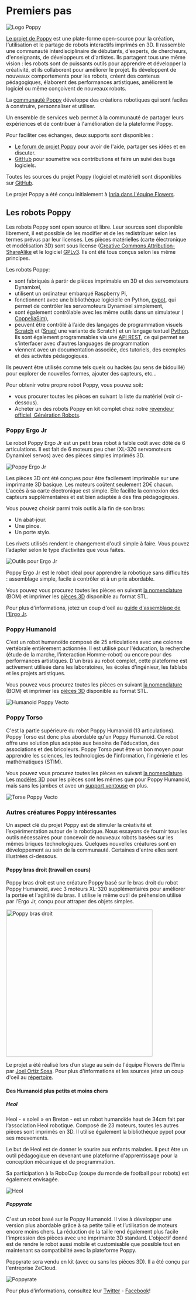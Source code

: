 # Premiers pas

![Logo Poppy](../img/logo/poppy.png)

[Le projet de Poppy](https://www.poppy-project.org/) est une plate-forme open-source pour la création, l'utilisation et le partage de robots interactifs imprimés en 3D. Il rassemble une communauté interdisciplinaire de débutants, d'experts, de chercheurs, d'enseignants, de développeurs et d'artistes. Ils partagent tous une même vision : les robots sont de puissants outils pour apprendre et développer la créativité, et ils collaborent pour améliorer le projet. Ils développent de nouveaux comportements pour les robots, créent des contenus pédagogiques, élaborent des performances artistiques, améliorent le logiciel ou même conçoivent de nouveaux robots.

La [communauté Poppy](https://forum.poppy-project.org/) développe des créations robotiques qui sont faciles à construire, personnaliser et utiliser.

Un ensemble de services web permet à la communauté de partager leurs expériences et de contribuer à l'amélioration de la plateforme Poppy.

Pour faciliter ces échanges, deux supports sont disponibles :

* [Le forum de projet Poppy](https://forum.poppy-project.org/) pour avoir de l'aide, partager ses idées et en discuter.
* [GitHub](https://github.com/poppy-project) pour soumettre vos contributions et faire un suivi des bugs logiciels.

Toutes les sources du projet Poppy (logiciel et matériel) sont disponibles sur [ GitHub](https://github.com/poppy-project).

Le projet Poppy a été conçu initialement à [ Inria dans l'équipe Flowers](http://www.inria.fr/equipes/flowers/).

## Les robots Poppy

Les robots Poppy sont open source et libre. Leur sources sont disponible librement, il est possible de les modifier et de les redistribuer selon les termes prévus par leur licenses. Les pièces matérielles (carte électronique et modélisation 3D) sont sous license ([Creative Commons Attribution-ShareAlike](http://creativecommons.org/licenses/by-sa/4.0/) et le logiciel [GPLv3](http://www.gnu.org/licenses/gpl-3.0.en.html). Ils ont été tous conçus selon les même principes.

Les robots Poppy:

* sont fabriqués à partir de pièces imprimable en 3D et des servomoteurs Dynamixel,
* utilisent un ordinateur embarqué Raspberry Pi,
* fonctionnent avec une bibliothèque logicielle en Python, [pypot](../software-libraries/pypot.md), qui permet de contrôler les servomoteurs Dynamixel simplement,
* sont également contrôlable avec les même outils dans un simulateur ([ CoppeliaSim](http://www.coppeliarobotics.com)),
* peuvent être contrôlé à l’aide des langages de programmation visuels [Scratch](https://scratch.mit.edu/) et ([Snap!](http://snap.berkeley.edu) une variante de Scratch) et un langage textuel [Python](https://www.python.org). Ils sont également programmables via une [API REST](../programming/rest.md), ce qui permet se s'interfacer avec d'autres languages de programmation
* viennent avec un documentation associée, des tutoriels, des exemples et des activités pédagogiques.

Ils peuvent être utilisés comme tels quels ou hackés (au sens de bidouillé) pour explorer de nouvelles formes, ajouter des capteurs, etc...

Pour obtenir votre propre robot Poppy, vous pouvez soit:
* vous procurer toutes les pièces en suivant la liste du matériel (voir ci-dessous).
* Acheter un des robots Poppy en kit complet chez notre [ revendeur officiel, Génération Robots](http://www.generationrobots.com/en/279-poppy-opensource-robotics-platform).

### Poppy Ergo Jr

Le robot Poppy Ergo Jr est un petit bras robot à faible coût avec dôté de 6 articulations. Il est fait de 6 moteurs peu cher (XL-320 servomoteurs Dynamixel servos) avec des pièces simples imprimés 3D.

![Poppy Ergo Jr](../assembly-guides/ergo-jr/img/ErgoJr.jpg)

Les pièces 3D ont été conçues pour être facilement imprimable sur une imprimante 3D basique. Les moteurs coûtent seulement 20€ chacun. L'accès à sa carte électronique est simple. Elle facilite la connexion des capteurs supplémentaires et est bien adaptée à des fins pédagogiques.

Vous pouvez choisir parmi trois outils à la fin de son bras:

* Un abat-jour.
* Une pince.
* Un porte stylo.

Les rivets utilisés rendent le changement d'outil simple à faire. Vous pouvez l’adapter selon le type d’activités que vous faites.

![Outils pour Ergo Jr](../assembly-guides/ergo-jr/img/ergo_tools.gif)

Poppy Ergo Jr est le robot idéal pour apprendre la robotique sans difficultés : assemblage simple, facile à contrôler et à un prix abordable.

Vous pouvez vous procurez toutes les pièces en suivant [la nomenclature](https://github.com/poppy-project/poppy-ergo-jr/blob/master/doc/bom.md) (BOM) et imprimer les [pièces 3D](https://github.com/poppy-project/poppy-ergo-jr/releases/) disponible au format STL.

Pour plus d'informations, jetez un coup d'oeil au [guide d'assemblage de l'Ergo Jr](../assembly-guides/ergo-jr/README.md).

### Poppy Humanoid

C’est un robot humanoïde composé de 25 articulations avec une colonne vertébrale entièrement actionnée. Il est utilisé pour l'éducation, la recherche (étude de la marche, l’interaction Homme-robot) ou encore pour des performances artistiques. D'un bras au robot complet, cette plateforme est activement utilisée dans les laboratoires, les écoles d'ingénieur, les fablabs et les projets artistiques.

Vous pouvez vous procurez toutes les pièces en suivant [la nomenclature](https://github.com/poppy-project/poppy-humanoid/blob/master/hardware/doc/BOM.md) (BOM) et imprimer les [pièces 3D](https://github.com/poppy-project/poppy-humanoid/releases/tag/hardware_1.0.1/) disponible au format STL.

![Humanoid Poppy Vecto](../img/humanoid/vecto.png)

### Poppy Torso

C'est la partie supérieure du robot Poppy Humanoid (13 articulations). Poppy Torso est donc plus abordable qu'un Poppy Humanoid. Ce robot offre une solution plus adaptée aux besoins de l'éducation, des associations et des bricoleurs. Poppy Torso peut être un bon moyen pour apprendre les sciences, les technologies de l'information, l’ingénierie et les mathématiques (STIM).

Vous pouvez vous procurez toutes les pièces en suivant [la nomenclature](https://github.com/poppy-project/poppy-torso/blob/master/hardware/doc/BOM.md). Les [modèles 3D](https://github.com/poppy-project/poppy-humanoid/releases/tag/hardware_1.0.1/) pour les pièces sont les mêmes que pour Poppy Humanoid, mais sans les jambes et avec un [support ventouse](https://github.com/poppy-project/robot-support-toolbox/) en plus.

![Torse Poppy Vecto](../img/torso/vecto.png)

### Autres créatures Poppy intéressantes

Un aspect clé du projet Poppy est de stimuler la créativité et l’expérimentation autour de la robotique. Nous essayons de fournir tous les outils nécessaires pour concevoir de nouveaux robots basées sur les mêmes briques technologiques. Quelques nouvelles créatures sont en développement au sein de la communauté. Certaines d'entre elles sont illustrées ci-dessous.

#### Poppy bras droit (travail en cours)

Poppy bras droit est une créature Poppy basé sur le bras droit du robot Poppy Humanoid, avec 3 moteurs XL-320 supplémentaires pour améliorer la portée et l'agitilité du bras. Il utilise le même outil de préhension utilisé par l’Ergo Jr, conçu pour attraper des objets simples.

<img src="../img/poppy-right-arm.jpg" alt="Poppy bras droit" height="400" />

Le projet a été réalisé lors d’un stage au sein de l'équipe Flowers de l'Inria par [Joel Ortiz Sosa](https://github.com/joelortizsosa). Pour plus d'informations et les sources jetez un coup d'oeil au [répertoire](https://github.com/poppy-project/poppy-6dof-right-arm).

#### Des Humanoid plus petits et moins chers

##### Heol

Heol - « soleil » en Breton - est un robot humanoïde haut de 34cm fait par l’association Heol robotique. Composé de 23 moteurs, toutes les autres pièces sont imprimés en 3D. Il utilise également la bibliothèque pypot pour ses mouvements.

Le but de Heol est de donner le sourire aux enfants malades. Il peut être un outil pédagogique en devenant une plateforme d'apprentissage pour la conception mécanique et de programmation.

Sa participation à la RoboCup (coupe du monde de football pour robots) est également envisagée.

![Heol](../img/heol.jpg)

##### Poppyrate

C'est un robot basé sur le Poppy Humanoid. Il vise à développer une version plus abordable grâce à sa petite taille et l’utilisation de moteurs encore moins chers. La réduction de la taille rend également plus facile l'impression des pièces avec une imprimante 3D standard. L'objectif donné est de rendre le robot aussi mobile et customisable que possible tout en maintenant sa compatibilité avec la plateforme Poppy.

Poppyrate sera vendu en kit (avec ou sans les pièces 3D). Il a été conçu par l'entreprise ZeCloud.

![Poppyrate](../img/poppyrate.jpg)

Pour plus d’informations, consultez leur [Twitter](https://twitter.com/poppyratproject) - [Facebook](https://www.facebook.com/Poppyrate/)!